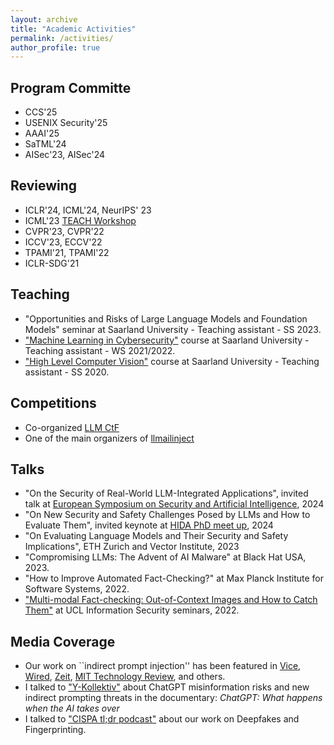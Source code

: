 ```yaml
---
layout: archive
title: "Academic Activities"
permalink: /activities/
author_profile: true
---
```


## Program Committe 
* CCS'25
* USENIX Security'25
* AAAI'25
* SaTML'24
* AISec'23, AISec'24
  

## Reviewing
* ICLR'24, ICML'24, NeurIPS' 23 
* ICML'23 [TEACH Workshop](https://sites.google.com/view/teach-icml-23/home)
* CVPR'23, CVPR'22
* ICCV'23, ECCV'22
* TPAMI'21, TPAMI'22
* ICLR-SDG'21

## Teaching
* "Opportunities and Risks of Large Language Models and Foundation Models" seminar at Saarland University - Teaching assistant -  SS 2023.
* ["Machine Learning in Cybersecurity"](https://cms.cispa.saarland/mlcysecws2122/) course at Saarland University - Teaching assistant - WS 2021/2022.
* ["High Level Computer Vision"](https://cms.sic.saarland/hlcvss20/) course at Saarland University - Teaching assistant -  SS 2020.

## Competitions 
* Co-organized [LLM CtF](https://ctf.spylab.ai/)
* One of the main organizers of [llmailinject](https://llmailinject.azurewebsites.net/)

## Talks
* "On the Security of Real-World LLM-Integrated Applications", invited talk at [European Symposium on Security and Artificial Intelligence](https://essai-conference.eu/), 2024
* "On New Security and Safety Challenges Posed by LLMs and How to Evaluate Them", invited keynote at [HIDA PhD meet up](https://www.helmholtz-hida.de/en/hida-news/get-connected/), 2024
* "On Evaluating Language Models and Their Security and Safety Implications", ETH Zurich and Vector Institute, 2023
* "Compromising LLMs: The Advent of AI Malware" at Black Hat USA, 2023. 
* "How to Improve Automated Fact-Checking?" at Max Planck Institute for Software Systems, 2022. 
* ["Multi-modal Fact-checking: Out-of-Context Images and How to Catch Them"](https://www.youtube.com/watch?v=JKwRA-PM4xI&ab_channel=UCLInformationSecurityResearchGroup) at UCL Information Security seminars, 2022.

## Media Coverage
* Our work on ``indirect prompt injection'' has been featured in [Vice](https://www.vice.com/en/article/7kxzzz/hackers-bing-ai-scammer), [Wired](https://www.wired.com/story/chatgpt-jailbreak-generative-ai-hacking), [Zeit](https://www.wired.com/story/chatgpt-prompt-injection-attack-security/), [MIT Technology Review](https://www.technologyreview.com/2023/04/03/1070893/three-ways-ai-chatbots-are-a-security-disaster), and others. 
* I talked to ["Y-Kollektiv"](https://www.youtube.com/watch?v=9XPGRdZSuzE&t=1280s&ab_channel=Y-Kollektiv) about ChatGPT misinformation risks and new indirect prompting threats in the documentary: *ChatGPT: What happens when the AI takes over* 
* I talked to ["CISPA tl;dr podcast"](https://cispa.de/en/deepfakes) about our work on Deepfakes and Fingerprinting. 
